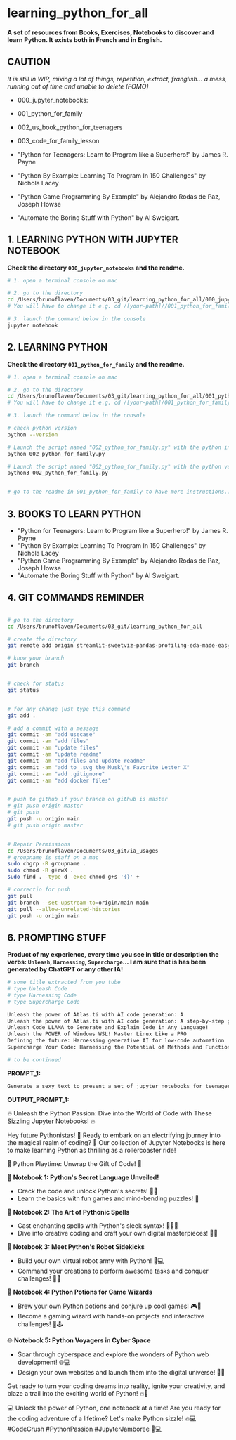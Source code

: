 # learning_python_for_all


**A set of resources from Books, Exercises, Notebooks to discover and learn Python. It exists both in French and in English.**


## CAUTION
*It is still in WIP, mixing a lot of things, repetition, extract, franglish... a mess, running out of time and unable to delete (FOMO)*


- 000_jupyter_notebooks: 
- 001_python_for_family
- 002_us_book_python_for_teenagers
- 003_code_for_family_lesson




- "Python for Teenagers: Learn to Program like a Superhero!" by James R. Payne
- "Python By Example: Learning To Program In 150 Challenges" by Nichola Lacey
- "Python Game Programming By Example" by Alejandro Rodas de Paz, Joseph Howse
- "Automate the Boring Stuff with Python" by Al Sweigart. 



## 1. LEARNING PYTHON WITH JUPYTER NOTEBOOK
**Check the directory `000_jupyter_notebooks` and the readme.**


```bash
# 1. open a terminal console on mac

# 2. go to the directory
cd /Users/brunoflaven/Documents/03_git/learning_python_for_all/000_jupyter_notebooks
# You will have to change it e.g. cd /[your-path]//001_python_for_family/

# 3. launch the command below in the console 
jupyter notebook

```

## 2. LEARNING PYTHON

**Check the directory `001_python_for_family` and the readme.**

```bash
# 1. open a terminal console on mac

# 2. go to the directory
cd /Users/brunoflaven/Documents/03_git/learning_python_for_all/001_python_for_family
# You will have to change it e.g. cd /[your-path]/001_python_for_family/

# 3. launch the command below in the console 

# check python version
python --version

# Launch the script named "002_python_for_family.py" with the python installed by default
python 002_python_for_family.py

# Launch the script named "002_python_for_family.py" with the python version 3 is installed (old mac)
python3 002_python_for_family.py


# go to the readme in 001_python_for_family to have more instructions...

```

## 3. BOOKS TO LEARN PYTHON

- "Python for Teenagers: Learn to Program like a Superhero!" by James R. Payne
- "Python By Example: Learning To Program In 150 Challenges" by Nichola Lacey
- "Python Game Programming By Example" by Alejandro Rodas de Paz, Joseph Howse
- "Automate the Boring Stuff with Python" by Al Sweigart. 


## 4. GIT COMMANDS REMINDER

```bash

# go to the directory
cd /Users/brunoflaven/Documents/03_git/learning_python_for_all

# create the directory
git remote add origin streamlit-sweetviz-pandas-profiling-eda-made-easy

# know your branch
git branch


# check for status
git status


# for any change just type this command
git add .

# add a commit with a message
git commit -am "add usecase"
git commit -am "add files"
git commit -am "update files"
git commit -am "update readme"
git commit -am "add files and update readme"
git commit -am "add to .svg the Musk\'s Favorite Letter X"
git commit -am "add .gitignore"
git commit -am "add docker files"


# push to github if your branch on github is master
# git push origin master
# git push
git push -u origin main
# git push origin master


# Repair Permissions
cd /Users/brunoflaven/Documents/03_git/ia_usages
# groupname is staff on a mac
sudo chgrp -R groupname .
sudo chmod -R g+rwX .
sudo find . -type d -exec chmod g+s '{}' +

# correctio for push
git pull
git branch --set-upstream-to=origin/main main
git pull --allow-unrelated-histories
git push -u origin main

```

## 6. PROMPTING STUFF


**Product of my experience, every time you see in title or description the verbs: `Unleash`, `Harnessing`, `Supercharge`... I am sure that is has been generated by ChatGPT or any other IA!**

```bash
# some title extracted from you tube
# type Unleash Code
# type Harnessing Code
# type Supercharge Code

Unleash the power of Atlas.ti with AI code generation: A 
Unleash the power of Atlas.ti with AI code generation: A step-by-step guide
Unleash Code LLAMA to Generate and Explain Code in Any Language!
Unleash the POWER of Windows WSL! Master Linux Like a PRO
Defining the future: Harnessing generative AI for low-code automation
Supercharge Your Code: Harnessing the Potential of Methods and Functions

# to be continued

```

**PROMPT_1:**

```bash
Generate a sexy text to present a set of jupyter notebooks for teenagers and kids on how to start learning Python`
```
**OUTPUT_PROMPT_1:**

🔥 Unleash the Python Passion: Dive into the World of Code with These Sizzling Jupyter Notebooks! 🔥

Hey future Pythonistas! 🚀 Ready to embark on an electrifying journey into the magical realm of coding? 🌟 Our collection of Jupyter Notebooks is here to make learning Python as thrilling as a rollercoaster ride!

🎉 Python Playtime: Unwrap the Gift of Code! 🎉

🚀 **Notebook 1: Python's Secret Language Unveiled!**
   - Crack the code and unlock Python's secrets! 🕵️‍♂️
   - Learn the basics with fun games and mind-bending puzzles! 🧩

🌈 **Notebook 2: The Art of Pythonic Spells**
   - Cast enchanting spells with Python's sleek syntax! 🧙‍♂️✨
   - Dive into creative coding and craft your own digital masterpieces! 🎨🚀

🤖 **Notebook 3: Meet Python's Robot Sidekicks**
   - Build your own virtual robot army with Python! 🤖💻
   - Command your creations to perform awesome tasks and conquer challenges! 🚀🔧

🔮 **Notebook 4: Python Potions for Game Wizards**
   - Brew your own Python potions and conjure up cool games! 🎮🔮
   - Become a gaming wizard with hands-on projects and interactive challenges! 🚀🕹️

🌐 **Notebook 5: Python Voyagers in Cyber Space**
   - Soar through cyberspace and explore the wonders of Python web development! 🌐💻
   - Design your own websites and launch them into the digital universe! 🚀🚀

Get ready to turn your coding dreams into reality, ignite your creativity, and blaze a trail into the exciting world of Python! 🔥🚀

💻 Unlock the power of Python, one notebook at a time! Are you ready for the coding adventure of a lifetime? Let's make Python sizzle! 🔥💻 #CodeCrush #PythonPassion #JupyterJamboree 🚀💻